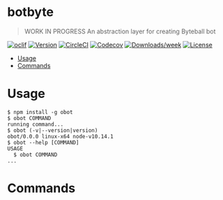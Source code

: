 botbyte
=======

> WORK IN PROGRESS
An abstraction layer for creating Byteball bot

[![oclif](https://img.shields.io/badge/cli-oclif-brightgreen.svg)](https://oclif.io)
[![Version](https://img.shields.io/npm/v/botbyte.svg)](https://npmjs.org/package/botbyte)
[![CircleCI](https://circleci.com/gh/DrSensor/bot-byte/tree/master.svg?style=shield)](https://circleci.com/gh/DrSensor/bot-byte/tree/master)
[![Codecov](https://codecov.io/gh/DrSensor/bot-byte/branch/master/graph/badge.svg)](https://codecov.io/gh/DrSensor/bot-byte)
[![Downloads/week](https://img.shields.io/npm/dw/botbyte.svg)](https://npmjs.org/package/botbyte)
[![License](https://img.shields.io/npm/l/botbyte.svg)](https://github.com/DrSensor/bot-byte/blob/master/package.json)

<!-- toc -->
* [Usage](#usage)
* [Commands](#commands)
<!-- tocstop -->
# Usage
<!-- usage -->
```sh-session
$ npm install -g obot
$ obot COMMAND
running command...
$ obot (-v|--version|version)
obot/0.0.0 linux-x64 node-v10.14.1
$ obot --help [COMMAND]
USAGE
  $ obot COMMAND
...
```
<!-- usagestop -->
# Commands
<!-- commands -->

<!-- commandsstop -->
